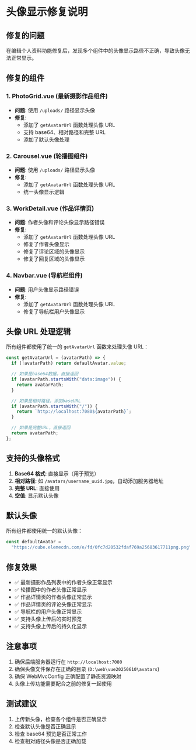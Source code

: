# 头像显示修复说明

## 修复的问题

在编辑个人资料功能修复后，发现多个组件中的头像显示路径不正确，导致头像无法正常显示。

## 修复的组件

### 1. PhotoGrid.vue (最新摄影作品组件)

- **问题**: 使用 `/uploads/` 路径显示头像
- **修复**:
  - 添加了 `getAvatarUrl` 函数处理头像 URL
  - 支持 base64、相对路径和完整 URL
  - 添加了默认头像处理

### 2. Carousel.vue (轮播图组件)

- **问题**: 使用 `/uploads/` 路径显示头像
- **修复**:
  - 添加了 `getAvatarUrl` 函数处理头像 URL
  - 统一头像显示逻辑

### 3. WorkDetail.vue (作品详情页)

- **问题**: 作者头像和评论头像显示路径错误
- **修复**:
  - 添加了 `getAvatarUrl` 函数处理头像 URL
  - 修复了作者头像显示
  - 修复了评论区域的头像显示
  - 修复了回复区域的头像显示

### 4. Navbar.vue (导航栏组件)

- **问题**: 用户头像显示路径错误
- **修复**:
  - 添加了 `getAvatarUrl` 函数处理头像 URL
  - 修复了导航栏用户头像显示

## 头像 URL 处理逻辑

所有组件都使用了统一的 `getAvatarUrl` 函数来处理头像 URL：

```javascript
const getAvatarUrl = (avatarPath) => {
  if (!avatarPath) return defaultAvatar.value;

  // 如果是base64数据，直接返回
  if (avatarPath.startsWith("data:image")) {
    return avatarPath;
  }

  // 如果是相对路径，添加baseURL
  if (avatarPath.startsWith("/")) {
    return `http://localhost:7080${avatarPath}`;
  }

  // 如果是完整URL，直接返回
  return avatarPath;
};
```

## 支持的头像格式

1. **Base64 格式**: 直接显示（用于预览）
2. **相对路径**: 如 `/avatars/username_uuid.jpg`，自动添加服务器地址
3. **完整 URL**: 直接使用
4. **空值**: 显示默认头像

## 默认头像

所有组件都使用统一的默认头像：

```javascript
const defaultAvatar =
  "https://cube.elemecdn.com/e/fd/0fc7d20532fdaf769a25683617711png.png";
```

## 修复效果

- ✅ 最新摄影作品列表中的作者头像正常显示
- ✅ 轮播图中的作者头像正常显示
- ✅ 作品详情页的作者头像正常显示
- ✅ 作品详情页的评论头像正常显示
- ✅ 导航栏的用户头像正常显示
- ✅ 支持头像上传后的实时预览
- ✅ 支持头像上传后的持久化显示

## 注意事项

1. 确保后端服务器运行在 `http://localhost:7080`
2. 确保头像文件保存在正确的目录 (`D:\web\vue20250610\avatars`)
3. 确保 WebMvcConfig 正确配置了静态资源映射
4. 头像上传功能需要配合之前的修复一起使用

## 测试建议

1. 上传新头像，检查各个组件是否正确显示
2. 检查默认头像是否正确显示
3. 检查 base64 预览是否正常工作
4. 检查相对路径头像是否正确加载

